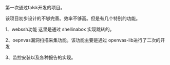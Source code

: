第一次通过falsk开发的项目。

该项目初步设计的不够完善。效率不够高。但是有几个特别的功能。

1、webssh功能 这里是通过 shellinabox 实现跳转的。

2、oepnvas漏洞扫描采集功能。该功能主要是通过 openvas-lib进行了二次的开发

3、监控安装以及各种报告的实现。
